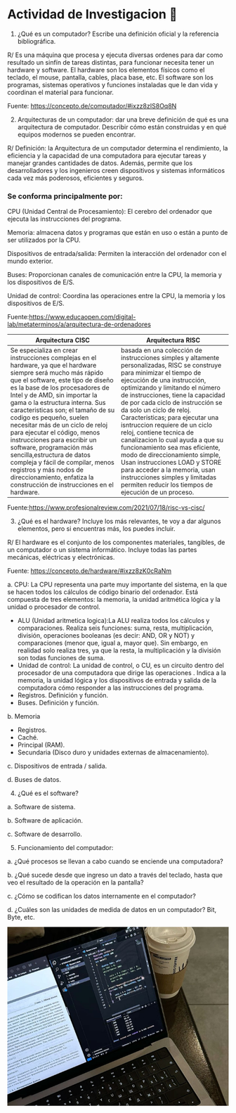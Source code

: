 # Actividad de Investigacion 🚀
1. ¿Qué es un computador? Escribe una definición oficial y la referencia bibliográfica. 

R/ Es una máquina que procesa y ejecuta diversas ordenes para dar como resultado un sinfín de tareas distintas, para funcionar necesita tener un hardware y software. El hardware son los elementos físicos como el teclado, el mouse, pantalla, cables, placa base, etc. El software son los programas, sistemas operativos y funciones instaladas que le dan vida y coordinan el material para funcionar.

Fuente: https://concepto.de/computador/#ixzz8zIS8Oq8N


2. Arquitecturas de un computador: dar una breve definición de qué es una arquitectura de computador. Describir cómo están construidas y en qué equipos modernos se pueden encontrar.

 R/ Definición: la Arquitectura de un computador determina el rendimiento, la eficiencia y la capacidad de una computadora para ejecutar tareas y manejar grandes cantidades de datos. Además, permite que los desarrolladores y los ingenieros creen dispositivos y sistemas informáticos cada vez más poderosos, eficientes y seguros.

### Se conforma principalmente por:  
 CPU (Unidad Central de Procesamiento): El cerebro del ordenador que ejecuta las instrucciones del programa. 

Memoria: almacena datos y programas que están en uso o están a punto de ser utilizados por la CPU.

Dispositivos de entrada/salida: Permiten la interacción del ordenador con el mundo exterior. 

Buses: Proporcionan canales de comunicación entre la CPU, la memoria y los dispositivos de E/S. 

Unidad de control: Coordina las operaciones entre la CPU, la memoria y los dispositivos de E/S. 

Fuente:https://www.educaopen.com/digital-lab/metaterminos/a/arquitectura-de-ordenadores


| Arquitectura CISC |Arquitectura RISC|
|--------------|--------------|
| Se especializa en crear instrucciones complejas en el hardware, ya que el hardware siempre será mucho más rápido que el software, este tipo de diseño es la base de los procesadores de Intel y de AMD, sin importar la gama o la estructura interna. Sus caracteristicas son; el tamaño de su codigo es pequeño, suelen necesitar más de un ciclo de reloj para ejecutar el código, menos instrucciones para escribir un software, programación más sencilla,estructura de datos compleja y fácil de compilar, menos registros y más nodos de direccionamiento, enfatiza la construcción de instrucciones en el hardware.|basada en una colección de instrucciones simples y altamente personalizadas,  RISC se construye para minimizar el tiempo de ejecución de una instrucción, optimizando y limitando el número de instrucciones,  tiene la capacidad de por cada ciclo de instrucción se da solo un ciclo de reloj. Caracteristicas; para ejecutar una isntruccion requiere de un ciclo reloj, contiene tecnica de canalizacion lo cual ayuda a que su funcionamiento sea mas eficiente, modo de direccionamiento simple, Usan instrucciones LOAD y STORE para acceder a la memoria, usan instrucciones simples y limitadas permiten reducir los tiempos de ejecución de un proceso.

Fuente:https://www.profesionalreview.com/2021/07/18/risc-vs-cisc/

3. ¿Qué es el hardware? Incluye los más relevantes, te voy a dar algunos elementos, pero si encuentras más, los puedes incluir.

R/ El hardware es el conjunto de los componentes materiales, tangibles, de un computador o un sistema informático. Incluye todas las partes mecánicas, eléctricas y electrónicas.

Fuente: https://concepto.de/hardware/#ixzz8zK0cRaNm

a. CPU: La CPU representa una parte muy importante del sistema, en la que se hacen todos los cálculos de código binario del ordenador. Está compuesta de tres elementos: la memoria, la unidad aritmética lógica y la unidad o procesador de control.
      
- ALU (Unidad aritmetica logica):La ALU realiza todos los cálculos y comparaciones. Realiza seis funciones: suma, resta, multiplicación, división, operaciones booleanas (es decir: AND, OR y NOT) y comparaciones (menor que, igual a, mayor que). Sin embargo, en realidad solo realiza tres, ya que la resta, la multiplicación y la división son todas funciones de suma.
 - Unidad de control: La unidad de control, o CU, es un circuito dentro del procesador de una computadora que dirige las operaciones . Indica a la memoria, la unidad lógica y los dispositivos de entrada y salida de la computadora cómo responder a las instrucciones del programa.
- Registros. Definición y función.
- Buses. Definición y función.

b. Memoria

- Registros.
 - Caché.
 - Principal (RAM).
 - Secundaria (Disco duro y unidades externas de almacenamiento).

c. Dispositivos de entrada / salida.

d. Buses de datos.

4. ¿Qué es el software?

a. Software de sistema.

b. Software de aplicación.

c. Software de desarrollo.

5. Funcionamiento del computador:

a. ¿Qué procesos se llevan a cabo cuando se enciende una computadora?

b. ¿Qué sucede desde que ingreso un dato a través del teclado, hasta que veo el resultado de la operación en la pantalla?

c. ¿Cómo se codifican los datos internamente en el computador?

d. ¿Cuáles son las unidades de medida de datos en un computador? Bit, Byte, etc.

![computador](../images/27.png)
